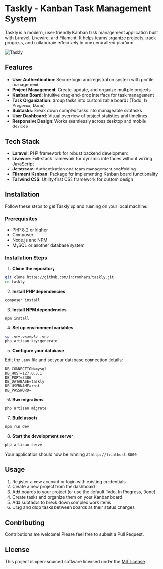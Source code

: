 # Taskly - Kanban Task Management System

Taskly is a modern, user-friendly Kanban task management application built with Laravel, Livewire, and Filament. It helps teams organize projects, track progress, and collaborate effectively in one centralized platform.

![Taskly](https://raw.githubusercontent.com/laravel/art/master/logo-lockup/5%20SVG/2%20CMYK/1%20Full%20Color/laravel-logolockup-cmyk-red.svg)

## Features

- **User Authentication**: Secure login and registration system with profile management
- **Project Management**: Create, update, and organize multiple projects
- **Kanban Board**: Intuitive drag-and-drop interface for task management
- **Task Organization**: Group tasks into customizable boards (Todo, In Progress, Done)
- **Subtasks**: Break down complex tasks into manageable subtasks
- **User Dashboard**: Visual overview of project statistics and timelines
- **Responsive Design**: Works seamlessly across desktop and mobile devices

## Tech Stack

- **Laravel**: PHP framework for robust backend development
- **Livewire**: Full-stack framework for dynamic interfaces without writing JavaScript
- **Jetstream**: Authentication and team management scaffolding
- **Filament Kanban**: Package for implementing Kanban board functionality
- **Tailwind CSS**: Utility-first CSS framework for custom design

## Installation

Follow these steps to get Taskly up and running on your local machine:

### Prerequisites

- PHP 8.2 or higher
- Composer
- Node.js and NPM
- MySQL or another database system

### Installation Steps

1. **Clone the repository**

```bash
git clone https://github.com/indromhars/taskly.git
cd taskly
```

2. **Install PHP dependencies**

```bash
composer install
```

3. **Install NPM dependencies**

```bash
npm install
```

4. **Set up environment variables**

```bash
cp .env.example .env
php artisan key:generate
```

5. **Configure your database**

Edit the `.env` file and set your database connection details:

```
DB_CONNECTION=mysql
DB_HOST=127.0.0.1
DB_PORT=3306
DB_DATABASE=taskly
DB_USERNAME=root
DB_PASSWORD=
```

6. **Run migrations**

```bash
php artisan migrate
```

7. **Build assets**

```bash
npm run dev
```

8. **Start the development server**

```bash
php artisan serve
```

Your application should now be running at `http://localhost:8000`

## Usage

1. Register a new account or login with existing credentials
2. Create a new project from the dashboard
3. Add boards to your project (or use the default Todo, In Progress, Done)
4. Create tasks and organize them on your Kanban board
5. Add subtasks to break down complex work items
6. Drag and drop tasks between boards as their status changes

## Contributing

Contributions are welcome! Please feel free to submit a Pull Request.

## License

This project is open-sourced software licensed under the [MIT license](https://opensource.org/licenses/MIT).
